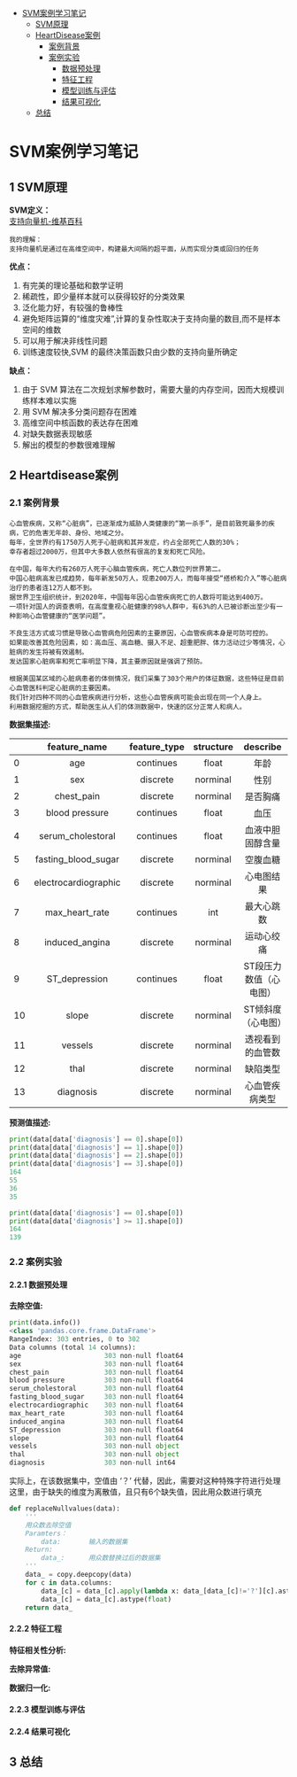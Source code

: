 * [SVM案例学习笔记](https://github.com/sfonly/Machine_Learning/tree/master/Examples/Classification/SVM)
  * [SVM原理](https://github.com/sfonly/Machine_Learning/tree/master/Examples/Classification/SVM#1-SVM原理)
  * [HeartDisease案例](https://github.com/sfonly/Machine_Learning/tree/master/Examples/Classification/SVM#2-Heartdisease案例)
    * [案例背景](https://github.com/sfonly/Machine_Learning/tree/master/Examples/Classification/SVM#21-案例背景)
    * [案例实验](https://github.com/sfonly/Machine_Learning/tree/master/Examples/Classification/SVM#22-案例实验)
      * [数据预处理](https://github.com/sfonly/Machine_Learning/tree/master/Examples/Classification/SVM#221-数据预处理)
      * [特征工程](https://github.com/sfonly/Machine_Learning/tree/master/Examples/Classification/SVM#222-特征工程)
      * [模型训练与评估](https://github.com/sfonly/Machine_Learning/tree/master/Examples/Classification/SVM#223-模型训练与评估)
      * [结果可视化](https://github.com/sfonly/Machine_Learning/tree/master/Examples/Classification/SVM#224-结果可视化)
  * [总结](https://github.com/sfonly/Machine_Learning/tree/master/Examples/Classification/KSVM#3-总结)


# SVM案例学习笔记
## 1 SVM原理
**SVM定义：**  
[支持向量机-维基百科](https://zh.wikipedia.org/wiki/支持向量机)

    我的理解：
    支持向量机是通过在高维空间中，构建最大间隔的超平面，从而实现分类或回归的任务

**优点：**  
1. 有完美的理论基础和数学证明
2. 稀疏性，即少量样本就可以获得较好的分类效果
3. 泛化能力好，有较强的鲁棒性
4. 避免矩阵运算的“维度灾难”,计算的复杂性取决于支持向量的数目,而不是样本空间的维数
5. 可以用于解决非线性问题
6. 训练速度较快,SVM 的最终决策函数只由少数的支持向量所确定

**缺点：**  
1. 由于 SVM 算法在二次规划求解参数时，需要大量的内存空间，因而大规模训练样本难以实施
2. 用 SVM 解决多分类问题存在困难
3. 高维空间中核函数的表达存在困难
4. 对缺失数据表现敏感
5. 解出的模型的参数很难理解

## 2 Heartdisease案例
### 2.1 案例背景

    心血管疾病，又称“心脏病”，已逐渐成为威胁人类健康的“第一杀手”，是目前致死最多的疾病，它的危害无年龄、身份、地域之分。
    每年，全世界约有1750万人死于心脏病和其并发症，约占全部死亡人数的30%；
    幸存者超过2000万，但其中大多数人依然有很高的复发和死亡风险。

    在中国，每年大约有260万人死于心脑血管疾病，死亡人数位列世界第二。
    中国心脏病高发已成趋势，每年新发50万人，现患200万人，而每年接受“搭桥和介入”等心脏病治疗的患者连12万人都不到。
    据世界卫生组织统计，到2020年，中国每年因心血管疾病死亡的人数将可能达到400万。
    一项针对国人的调查表明，在高度重视心脏健康的98%人群中，有63%的人已被诊断出至少有一种影响心血管健康的“医学问题”。

    不良生活方式或习惯是导致心血管病危险因素的主要原因，心血管疾病本身是可防可控的。
    如果能改善其危险因素，如：高血压、高血糖、摄入不足、超重肥胖、体力活动过少等情况，心脏病的发生将被有效遏制。
    发达国家心脏病率和死亡率明显下降，其主要原因就是强调了预防。
    
    根据美国某区域的心脏病患者的体侧情况，我们采集了303个用户的体征数据，这些特征是目前心血管医科判定心脏病的主要因素。
    我们针对四种不同的心血管疾病进行分析，这些心血管疾病可能会出现在同一个人身上。
    利用数据挖掘的方式，帮助医生从人们的体测数据中，快速的区分正常人和病人。


**数据集描述:**

|      |feature_name      | feature_type | structure | describe            |
| ---- | :----:           | :----:       | :----:    | :----:              |
| 0 | age                 | continues    | float     | 年龄                |
| 1 | sex                 | discrete     | norminal  | 性别                |
| 2 | chest_pain          | discrete     | norminal  | 是否胸痛             |
| 3 | blood pressure      | continues    | float     | 血压                |
| 4 | serum_cholestoral   | continues    | float     | 血液中胆固醇含量     |
| 5 | fasting_blood_sugar | discrete     | norminal  | 空腹血糖             |
| 6 | electrocardiographic| discrete     | norminal  | 心电图结果           |
| 7 | max_heart_rate      | continues    | int       | 最大心跳数           |
| 8 | induced_angina      | discrete     | norminal  | 运动心绞痛           |
| 9 | ST_depression       | continues    | float     | ST段压力数值（心电图）|
|10 | slope               | discrete     | norminal  | ST倾斜度（心电图）    |
|11 | vessels             | discrete     | norminal  | 透视看到的血管数      |
|12 | thal                | discrete     | norminal  | 缺陷类型             |
|13 | diagnosis           | discrete     | norminal  | 心血管疾病类型        |



**预测值描述:**
``` python
print(data[data['diagnosis'] == 0].shape[0])
print(data[data['diagnosis'] == 1].shape[0])
print(data[data['diagnosis'] == 2].shape[0])
print(data[data['diagnosis'] == 3].shape[0])
164
55
36
35

print(data[data['diagnosis'] == 0].shape[0])
print(data[data['diagnosis'] >= 1].shape[0])
164
139
```

### 2.2 案例实验

#### 2.2.1 数据预处理
    
**去除空值:**
``` python
print(data.info())
<class 'pandas.core.frame.DataFrame'>
RangeIndex: 303 entries, 0 to 302
Data columns (total 14 columns):
age                     303 non-null float64
sex                     303 non-null float64
chest_pain              303 non-null float64
blood pressure          303 non-null float64
serum_cholestoral       303 non-null float64
fasting_blood_sugar     303 non-null float64
electrocardiographic    303 non-null float64
max_heart_rate          303 non-null float64
induced_angina          303 non-null float64
ST_depression           303 non-null float64
slope                   303 non-null float64
vessels                 303 non-null object
thal                    303 non-null object
diagnosis               303 non-null int64
```
    
实际上，在该数据集中，空值由 ‘？’ 代替，因此，需要对这种特殊字符进行处理
这里，由于缺失的维度为离散值，且只有6个缺失值，因此用众数进行填充
``` python
def replaceNullvalues(data):
    '''
    用众数去除空值
    Paramters：
        data:       输入的数据集
    Return:
        data_:      用众数替换过后的数据集
    '''
    data_ = copy.deepcopy(data)
    for c in data.columns:    
        data_[c] = data_[c].apply(lambda x: data_[data_[c]!='?'][c].astype(float).mode() if x == '?' else x)
        data_[c] = data_[c].astype(float)  
    return data_  
```

#### 2.2.2 特征工程

**特征相关性分析:**



**去除异常值:**


**数据归一化:**


#### 2.2.3 模型训练与评估


#### 2.2.4 结果可视化 
    

## 3 总结

